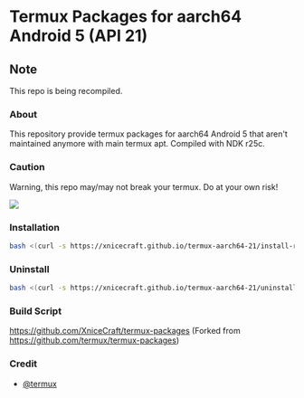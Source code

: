 # Termux Packages for aarch64 Android 5 (API 21)
## Note
This repo is being recompiled.

### About
This repository provide termux packages for aarch64 Android 5 that aren't maintained anymore with main termux apt.
Compiled with NDK r25c.

### Caution
Warning, this repo may/may not break your termux. Do at your own risk!

<img src="https://img.shields.io/github/repo-size/XniceCraft/termux-aarch64-21?label=SIZE&style=for-the-badge">

### Installation
```bash
bash <(curl -s https://xnicecraft.github.io/termux-aarch64-21/install-repo.sh)
```

### Uninstall
```bash
bash <(curl -s https://xnicecraft.github.io/termux-aarch64-21/uninstall-repo.sh)
```

### Build Script
https://github.com/XniceCraft/termux-packages (Forked from https://github.com/termux/termux-packages)

### Credit
- <a href="https://github.com/termux/termux-packages">@termux</a>
